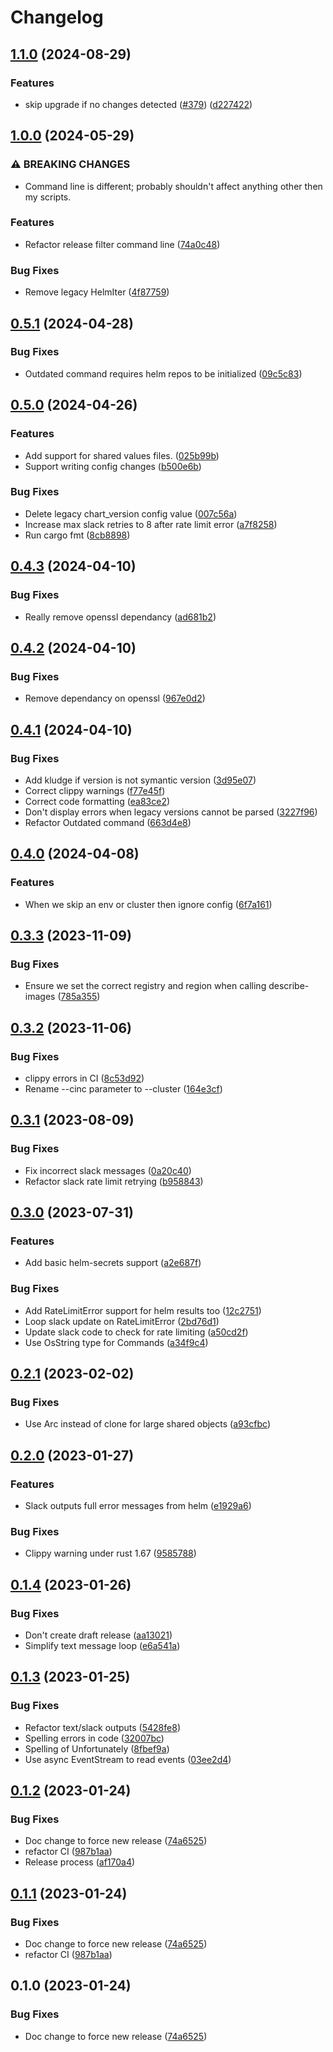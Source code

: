 # Changelog

## [1.1.0](https://github.com/electronicarts/helmci/compare/v1.0.0...v1.1.0) (2024-08-29)


### Features

* skip upgrade if no changes detected ([#379](https://github.com/electronicarts/helmci/issues/379)) ([d227422](https://github.com/electronicarts/helmci/commit/d227422d4df98abb5d63cda5dec902bae451dec9))

## [1.0.0](https://github.com/electronicarts/helmci/compare/v0.5.1...v1.0.0) (2024-05-29)


### ⚠ BREAKING CHANGES

* Command line is different; probably shouldn't affect anything other then my scripts.

### Features

* Refactor release filter command line ([74a0c48](https://github.com/electronicarts/helmci/commit/74a0c4845ade1e8caa799cc16642160e74242e18))


### Bug Fixes

* Remove legacy HelmIter ([4f87759](https://github.com/electronicarts/helmci/commit/4f877591669d4d82ad55b03e2ff394d7523a9bab))

## [0.5.1](https://github.com/electronicarts/helmci/compare/v0.5.0...v0.5.1) (2024-04-28)


### Bug Fixes

* Outdated command requires helm repos to be initialized ([09c5c83](https://github.com/electronicarts/helmci/commit/09c5c83f0e74538fd78603a9cc74cdb9390c1723))

## [0.5.0](https://github.com/electronicarts/helmci/compare/v0.4.3...v0.5.0) (2024-04-26)


### Features

* Add support for shared values files. ([025b99b](https://github.com/electronicarts/helmci/commit/025b99bcf302f12cf54c0c8c3c67daa97140d520))
* Support writing config changes ([b500e6b](https://github.com/electronicarts/helmci/commit/b500e6b6398235c3763836a10eb8e449f5da07b2))


### Bug Fixes

* Delete legacy chart_version config value ([007c56a](https://github.com/electronicarts/helmci/commit/007c56a252716449b2529c253b3c0a7f9e0967f5))
* Increase max slack retries to 8 after rate limit error ([a7f8258](https://github.com/electronicarts/helmci/commit/a7f8258e2a7ce82c25d97644c8f1cc58bda8a7d6))
* Run cargo fmt ([8cb8898](https://github.com/electronicarts/helmci/commit/8cb8898fa17b77d8cdd5ff03439d4b71aefd5f61))

## [0.4.3](https://github.com/electronicarts/helmci/compare/v0.4.2...v0.4.3) (2024-04-10)


### Bug Fixes

* Really remove openssl dependancy ([ad681b2](https://github.com/electronicarts/helmci/commit/ad681b25e10def93145fbfdc884ee5450625ecfa))

## [0.4.2](https://github.com/electronicarts/helmci/compare/v0.4.1...v0.4.2) (2024-04-10)


### Bug Fixes

* Remove dependancy on openssl ([967e0d2](https://github.com/electronicarts/helmci/commit/967e0d2665da6755417e6fa541b1de8293295c0b))

## [0.4.1](https://github.com/electronicarts/helmci/compare/v0.4.0...v0.4.1) (2024-04-10)


### Bug Fixes

* Add kludge if version is not symantic version ([3d95e07](https://github.com/electronicarts/helmci/commit/3d95e070b69112aeefb94f01dc35b11dd8d7d327))
* Correct clippy warnings ([f77e45f](https://github.com/electronicarts/helmci/commit/f77e45ff42978ea390c2e2e10d8972981e4e0d07))
* Correct code formatting ([ea83ce2](https://github.com/electronicarts/helmci/commit/ea83ce263d65f3b384db523d614eb3bbfa947c0d))
* Don't display errors when legacy versions cannot be parsed ([3227f96](https://github.com/electronicarts/helmci/commit/3227f96481d8fab2f47d365c9dd6baf7a4fb7cf9))
* Refactor Outdated command ([663d4e8](https://github.com/electronicarts/helmci/commit/663d4e815e35e1ad8b0a66aae037ff8bc2ad01b6))

## [0.4.0](https://github.com/electronicarts/helmci/compare/v0.3.3...v0.4.0) (2024-04-08)


### Features

* When we skip an env or cluster then ignore config ([6f7a161](https://github.com/electronicarts/helmci/commit/6f7a161e2df4aad0c6f83ea4fcfe21604861c20b))

## [0.3.3](https://github.com/electronicarts/helmci/compare/v0.3.2...v0.3.3) (2023-11-09)


### Bug Fixes

* Ensure we set the correct registry and region when calling describe-images ([785a355](https://github.com/electronicarts/helmci/commit/785a3553e6bfbc133a699bab933fe9004ed9427e))

## [0.3.2](https://github.com/electronicarts/helmci/compare/v0.3.1...v0.3.2) (2023-11-06)


### Bug Fixes

* clippy errors in CI ([8c53d92](https://github.com/electronicarts/helmci/commit/8c53d9276ba971df5e425a434004090cbc171f49))
* Rename --cinc parameter to --cluster ([164e3cf](https://github.com/electronicarts/helmci/commit/164e3cf2126ba6eac237ca9e5c1e5d677e4e6890))

## [0.3.1](https://github.com/electronicarts/helmci/compare/v0.3.0...v0.3.1) (2023-08-09)


### Bug Fixes

* Fix incorrect slack messages ([0a20c40](https://github.com/electronicarts/helmci/commit/0a20c40db49d6cb9d9d540b54c720fd9d171c6d7))
* Refactor slack rate limit retrying ([b958843](https://github.com/electronicarts/helmci/commit/b958843805f42fd79ab5acd16802a2d76fd03029))

## [0.3.0](https://github.com/electronicarts/helmci/compare/v0.2.1...v0.3.0) (2023-07-31)


### Features

* Add basic helm-secrets support ([a2e687f](https://github.com/electronicarts/helmci/commit/a2e687f170488ee045f504d4c7345736988a7768))


### Bug Fixes

* Add RateLimitError support for helm results too ([12c2751](https://github.com/electronicarts/helmci/commit/12c2751f944308f7de45b2d8d8aa434e4e8b266a))
* Loop slack update on RateLimitError ([2bd76d1](https://github.com/electronicarts/helmci/commit/2bd76d14d0c128ffd474f1e838ac3a4bccd17081))
* Update slack code to check for rate limiting ([a50cd2f](https://github.com/electronicarts/helmci/commit/a50cd2fba05d7e589b2a54f10707b61157c22055))
* Use OsString type for Commands ([a34f9c4](https://github.com/electronicarts/helmci/commit/a34f9c48e95fa4cc766bfd01575632491038d66c))

## [0.2.1](https://github.com/electronicarts/helmci/compare/v0.2.0...v0.2.1) (2023-02-02)


### Bug Fixes

* Use Arc instead of clone for large shared objects ([a93cfbc](https://github.com/electronicarts/helmci/commit/a93cfbc3173f8342db806d1f5e88f902fcfc530e))

## [0.2.0](https://github.com/electronicarts/helmci/compare/v0.1.4...v0.2.0) (2023-01-27)


### Features

* Slack outputs full error messages from helm ([e1929a6](https://github.com/electronicarts/helmci/commit/e1929a614a788b9bd022a8cfbec304b331e4e664))


### Bug Fixes

* Clippy warning under rust 1.67 ([9585788](https://github.com/electronicarts/helmci/commit/958578895e251425077ac88207ebb1fdacea33f0))

## [0.1.4](https://github.com/electronicarts/helmci/compare/v0.1.3...v0.1.4) (2023-01-26)


### Bug Fixes

* Don't create draft release ([aa13021](https://github.com/electronicarts/helmci/commit/aa13021dc1545921a4e71a84530ed92994f9d82e))
* Simplify text message loop ([e6a541a](https://github.com/electronicarts/helmci/commit/e6a541a45d3aedecd8dda255cadc6d180e782537))

## [0.1.3](https://github.com/electronicarts/helmci/compare/v0.1.2...v0.1.3) (2023-01-25)


### Bug Fixes

* Refactor text/slack outputs ([5428fe8](https://github.com/electronicarts/helmci/commit/5428fe8419e7834cf43d373cf5324f532f48533c))
* Spelling errors in code ([32007bc](https://github.com/electronicarts/helmci/commit/32007bc86c73ec05ee0aa03e4114117860b377b0))
* Spelling of Unfortunately ([8fbef9a](https://github.com/electronicarts/helmci/commit/8fbef9a5fb179881f32b943c25331d50e79133b3))
* Use async EventStream to read events ([03ee2d4](https://github.com/electronicarts/helmci/commit/03ee2d448d9ec9dc46a76dd6890e51b75e9db362))

## [0.1.2](https://github.com/electronicarts/helmci/compare/v0.1.1...v0.1.2) (2023-01-24)


### Bug Fixes

* Doc change to force new release ([74a6525](https://github.com/electronicarts/helmci/commit/74a6525cafeb38e7a9bd9051d76d7b88483121d9))
* refactor CI ([987b1aa](https://github.com/electronicarts/helmci/commit/987b1aa109dbd30ac591836cebd2bfa6c675ebd2))
* Release process ([af170a4](https://github.com/electronicarts/helmci/commit/af170a4feb5504f50949638446b751a7b05d4dd8))

## [0.1.1](https://github.com/electronicarts/helmci/compare/v0.1.0...v0.1.1) (2023-01-24)


### Bug Fixes

* Doc change to force new release ([74a6525](https://github.com/electronicarts/helmci/commit/74a6525cafeb38e7a9bd9051d76d7b88483121d9))
* refactor CI ([987b1aa](https://github.com/electronicarts/helmci/commit/987b1aa109dbd30ac591836cebd2bfa6c675ebd2))

## 0.1.0 (2023-01-24)


### Bug Fixes

* Doc change to force new release ([74a6525](https://github.com/electronicarts/helmci/commit/74a6525cafeb38e7a9bd9051d76d7b88483121d9))
